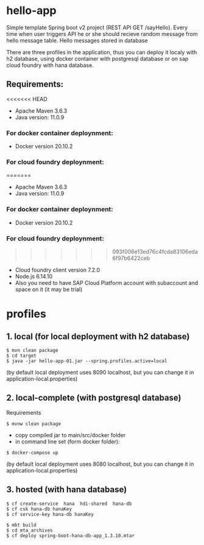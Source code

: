 # hello-app

Simple template Spring boot v2 project (REST API GET /sayHello).
Every time when user triggers API he or she should recieve random message from hello message table.
Hello messages stored in database

There are three profiles in the application, thus you can deploy it localy with h2 database, using docker container with postgresql database or on sap cloud foundry with hana database.

## Requirements:
<<<<<<< HEAD
- Apache Maven 3.6.3
- Java version: 11.0.9
### For docker container deploynment:
- Docker version 20.10.2
### For cloud foundry deploynment:
=======
- Apache Maven 3.6.3 
- Java version: 11.0.9
### For docker container deploynment: 
- Docker version 20.10.2 
### For cloud foundry deploynment: 
>>>>>>> 093f006e13ed76c4fcda83106eda6f97b6422ceb
- Cloud foundry client version 7.2.0
- Node.js 6.14.10
- Also you need to have SAP Cloud Platform account with subaccount and space on it (it may be trial)


# profiles

## 1. local (for local deployment with h2 database)
```
$ mvn clean package
$ cd target
$ java -jar hello-app-01.jar --spring.profiles.active=local
```
(by default local deployment uses 8090 localhost, but you can change it in application-local.properties)

## 2. local-complete (with postgresql database)

Requirements
```
$ mvnw clean package
```
- copy compiled jar to main/src/docker folder
- in command line set (form docker folder):
```
$ docker-compose up
```
(by default local deployment uses 8080 localhost, but you can change it in application-local.properties)

## 3. hosted (with hana database)
```
$ cf create-service  hana  hdi-shared  hana-db
$ cf csk hana-db hanaKey
$ cf service-key hana-db hanaKey

$ mbt build
$ cd mta_archives
$ cf deploy spring-boot-hana-db-app_1.3.10.mtar
```
